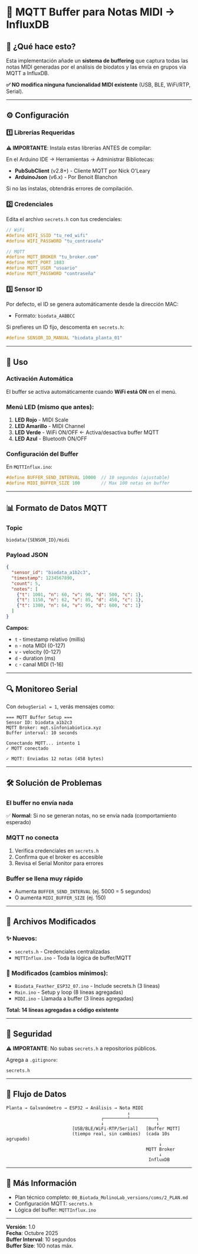 # 📡 MQTT Buffer para Notas MIDI → InfluxDB

## 🎯 ¿Qué hace esto?

Esta implementación añade un **sistema de buffering** que captura todas las notas MIDI generadas por el análisis de biodatos y las envía en grupos vía MQTT a InfluxDB. 

**✅ NO modifica ninguna funcionalidad MIDI existente** (USB, BLE, WiFi/RTP, Serial).

---

## ⚙️ Configuración

### 1️⃣ Librerías Requeridas

**⚠️ IMPORTANTE**: Instala estas librerías ANTES de compilar:

En el Arduino IDE → Herramientas → Administrar Bibliotecas:

- **PubSubClient** (v2.8+) - Cliente MQTT por Nick O'Leary
- **ArduinoJson** (v6.x) - Por Benoit Blanchon

Si no las instalas, obtendrás errores de compilación.

### 2️⃣ Credenciales

Edita el archivo `secrets.h` con tus credenciales:

```cpp
// WiFi
#define WIFI_SSID "tu_red_wifi"
#define WIFI_PASSWORD "tu_contraseña"

// MQTT
#define MQTT_BROKER "tu_broker.com"
#define MQTT_PORT 1883
#define MQTT_USER "usuario"
#define MQTT_PASSWORD "contraseña"
```

### 3️⃣ Sensor ID

Por defecto, el ID se genera automáticamente desde la dirección MAC:
- Formato: `biodata_AABBCC`

Si prefieres un ID fijo, descomenta en `secrets.h`:
```cpp
#define SENSOR_ID_MANUAL "biodata_planta_01"
```

---

## 🚀 Uso

### Activación Automática

El buffer se activa automáticamente cuando **WiFi está ON** en el menú.

### Menú LED (mismo que antes):

1. **LED Rojo** - MIDI Scale
2. **LED Amarillo** - MIDI Channel  
3. **LED Verde** - WiFi ON/OFF ← Activa/desactiva buffer MQTT
4. **LED Azul** - Bluetooth ON/OFF

### Configuración del Buffer

En `MQTTInflux.ino`:

```cpp
#define BUFFER_SEND_INTERVAL 10000  // 10 segundos (ajustable)
#define MIDI_BUFFER_SIZE 100        // Max 100 notas en buffer
```

---

## 📊 Formato de Datos MQTT

### Topic
```
biodata/{SENSOR_ID}/midi
```

### Payload JSON
```json
{
  "sensor_id": "biodata_a1b2c3",
  "timestamp": 1234567890,
  "count": 5,
  "notes": [
    {"t": 1001, "n": 60, "v": 90, "d": 500, "c": 1},
    {"t": 1150, "n": 62, "v": 85, "d": 450, "c": 1},
    {"t": 1300, "n": 64, "v": 95, "d": 600, "c": 1}
  ]
}
```

**Campos:**
- `t` - timestamp relativo (millis)
- `n` - nota MIDI (0-127)
- `v` - velocity (0-127)
- `d` - duration (ms)
- `c` - canal MIDI (1-16)

---

## 🔍 Monitoreo Serial

Con `debugSerial = 1`, verás mensajes como:

```
=== MQTT Buffer Setup ===
Sensor ID: biodata_a1b2c3
MQTT Broker: mqt.sinfoniabiotica.xyz
Buffer interval: 10 seconds

Conectando MQTT... intento 1
✓ MQTT conectado

✓ MQTT: Enviadas 12 notas (458 bytes)
```

---

## 🛠️ Solución de Problemas

### El buffer no envía nada

✅ **Normal**: Si no se generan notas, no se envía nada (comportamiento esperado)

### MQTT no conecta

1. Verifica credenciales en `secrets.h`
2. Confirma que el broker es accesible
3. Revisa el Serial Monitor para errores

### Buffer se llena muy rápido

- Aumenta `BUFFER_SEND_INTERVAL` (ej. 5000 = 5 segundos)
- O aumenta `MIDI_BUFFER_SIZE` (ej. 150)

---

## 📝 Archivos Modificados

### ✨ Nuevos:
- `secrets.h` - Credenciales centralizadas
- `MQTTInflux.ino` - Toda la lógica de buffer/MQTT

### 📌 Modificados (cambios mínimos):
- `Biodata_Feather_ESP32_07.ino` - Include secrets.h (3 líneas)
- `Main.ino` - Setup y loop (8 líneas agregadas)
- `MIDI.ino` - Llamada a buffer (3 líneas agregadas)

**Total: 14 líneas agregadas a código existente**

---

## 🔐 Seguridad

⚠️ **IMPORTANTE**: No subas `secrets.h` a repositorios públicos.

Agrega a `.gitignore`:
```
secrets.h
```

---

## 🎵 Flujo de Datos

```
Planta → Galvanómetro → ESP32 → Análisis → Nota MIDI
                                              ↓
                                    ┌─────────┴──────────┐
                                    ↓                    ↓
                         [USB/BLE/WiFi-RTP/Serial]   [Buffer MQTT]
                         (tiempo real, sin cambios)  (cada 10s agrupado)
                                                          ↓
                                                     MQTT Broker
                                                          ↓
                                                      InfluxDB
```

---

## 📖 Más Información

- Plan técnico completo: `00_Biotada_MolinoLab_versions/coms/2_PLAN.md`
- Configuración MQTT: `secrets.h`
- Lógica del buffer: `MQTTInflux.ino`

---

**Versión**: 1.0  
**Fecha**: Octubre 2025  
**Buffer Interval**: 10 segundos  
**Buffer Size**: 100 notas máx.

